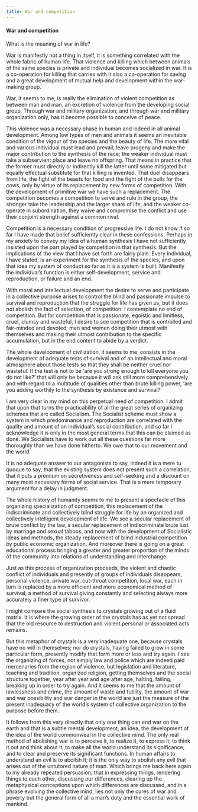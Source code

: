 ```yaml
---
title: War and competition
---
```

#### War and competition

What is the meaning of war in life?

War is manifestly not a thing in itself, it is something correlated with
the whole fabric of human life. That violence and killing which between
animals of the same species is private and individual becomes socialized
in war. It is a co-operation for killing that carries with it also a
co-operation for saving and a great development of mutual help and
development within the war-making group.

War, it seems to me, is really the elimination of violent competition as
between man and man, an excretion of violence from the developing social
group. Through war and military organization, and through war and
military organization only, has it become possible to conceive of peace.

This violence was a necessary phase in human and indeed in all animal
development. Among low types of men and animals it seems an inevitable
condition of the vigour of the species and the beauty of life. The more
vital and various individual must lead and prevail, leave progeny and
make the major contribution to the synthesis of the race; the weaker
individual must take a subservient place and leave no offspring. That
means in practice that the former must directly or indirectly kill the
latter until some mitigated but equally effectual substitute for that
killing is invented. That duel disappears from life, the fight of the
beasts for food and the fight of the bulls for the cows, only by virtue
of its replacement by new forms of competition. With the development of
primitive war we have such a replacement. The competition becomes a
competition to serve and rule in the group, the stronger take the
leadership and the larger share of life, and the weaker co-operate in
subordination, they waive and compromise the conflict and use their
conjoint strength against a common rival.

Competition is a necessary condition of progressive life. I do not know
if so far I have made that belief sufficiently clear in these
confessions. Perhaps in my anxiety to convey my idea of a human
synthesis I have not sufficiently insisted upon the part played by
competition in that synthesis. But the implications of the view that I
have set forth are fairly plain. Every individual, I have stated, is an
experiment for the synthesis of the species, and upon that idea my
system of conduct so far as it is a system is built. Manifestly the
individual’s function is either self-development, service and
reproduction, or failure and an end.

With moral and intellectual development the desire to serve and
participate in a collective purpose arises to control the blind and
passionate impulse to survival and reproduction that the struggle for
life has given us, but it does not abolish the fact of selection, of
competition. I contemplate no end of competition. But for competition
that is passionate, egoistic and limitless, cruel, clumsy and wasteful,
I desire to see competition that is controlled and fair-minded and
devoted, men and women doing their utmost with themselves and making
their utmost contribution to the specific accumulation, but in the end
content to abide by a verdict.

The whole development of civilization, it seems to me, consists in the
development of adequate tests of survival and of an intellectual and
moral atmosphere about those tests so that they shall be neither cruel
nor wasteful. If the test is not to be ‘are you strong enough to kill
everyone you do not like?’ that will only be because it will ask still
more comprehensively and with regard to a multitude of qualities other
than brute killing power, ‘are you adding worthily to the synthesis by
existence and survival?’

I am very clear in my mind on this perpetual need of competition. I
admit that upon that turns the practicability of all the great series of
organizing schemes that are called Socialism. The Socialist scheme must
show a system in which predominance and reproduction are correlated with
the quality and amount of an individual’s social contribution, and so
far I acknowledge it is only in the most general terms that this can be
claimed as done. We Socialists have to work out all these questions far
more thoroughly than we have done hitherto. We owe that to our movement
and the world.

It is no adequate answer to our antagonists to say, indeed it is a mere
tu quoque to say, that the existing system does not present such a
correlation, that it puts a premium on secretiveness and self-seeking
and a discount on many most necessary forms of social service. That is a
mere temporary argument for a delay in judgment.

The whole history of humanity seems to me to present a spectacle of this
organizing specialization of competition, this replacement of the
indiscriminate and collectively blind struggle for life by an organized
and collectively intelligent development of life. We see a secular
replacement of brute conflict by the law, a secular replacement of
indiscriminate brute lust by marriage and sexual taboos, and now with
the development of Socialistic ideas and methods, the steady replacement
of blind industrial competition by public economic organization. And
moreover there is going on a great educational process bringing a
greater and greater proportion of the minds of the community into
relations of understanding and interchange.

Just as this process of organization proceeds, the violent and chaotic
conflict of individuals and presently of groups of individuals
disappears, personal violence, private war, cut-throat competition,
local war, each in turn is replaced by a more efficient and more
economical method of survival, a method of survival giving constantly
and selecting always more accurately a finer type of survivor.

I might compare the social synthesis to crystals growing out of a fluid
matrix. It is where the growing order of the crystals has as yet not
spread that the old resource to destruction and violent personal or
associated acts remains.

But this metaphor of crystals is a very inadequate one, because crystals
have no will in themselves; nor do crystals, having failed to grow in
some particular form, presently modify that form more or less and try
again. I see the organizing of forces, not simply law and police which
are indeed paid mercenaries from the region of violence, but legislation
and literature, teaching and tradition, organized religion, getting
themselves and the social structure together, year after year and age
after age, halting, failing, breaking up in order to try again. And it
seems to me that the amount of lawlessness and crime, the amount of
waste and futility, the amount of war and war possibility and war danger
in the world are just the measure of the present inadequacy of the
world’s system of collective organization to the purpose before them.

It follows from this very directly that only one thing can end war on
the earth and that is a subtle mental development, an idea, the
development of the idea of the world commonweal in the collective mind.
The only real method of abolishing war is to perceive it, to realize it,
to express it, to think it out and think about it, to make all the world
understand its significance, and to clear and preserve its significant
functions. In human affairs to understand an evil is to abolish it; it
is the only way to abolish any evil that arises out of the untutored
nature of man. Which brings me back here again to my already repeated
persuasion, that in expressing things, rendering things to each other,
discussing our differences, clearing up the metaphysical conceptions
upon which differences are discussed, and in a phrase evolving the
collective mind, lies not only the cures of war and poverty but the
general form of all a man’s duty and the essential work of mankind.
